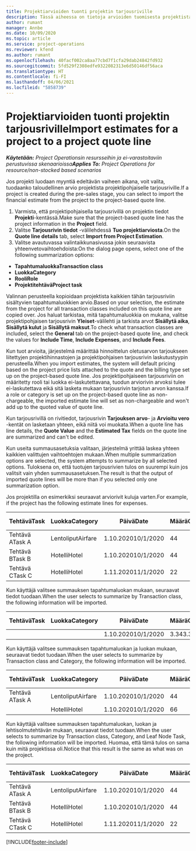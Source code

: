 ```yaml
---
title: Projektiarvioiden tuonti projektin tarjousriville
description: Tässä aiheessa on tietoja arvioiden tuomisesta projektista projektin tarjousriville.
author: rumant
manager: Annbe
ms.date: 10/09/2020
ms.topic: article
ms.service: project-operations
ms.reviewer: kfend
ms.author: rumant
ms.openlocfilehash: 40facf002ca8aa77cbd7f1cfa29dab24842fd932
ms.sourcegitcommit: 5fd529f2308edfe9322082313e6d50146df56aca
ms.translationtype: HT
ms.contentlocale: fi-FI
ms.lasthandoff: 04/06/2021
ms.locfileid: "5858739"
---
```

# <a name="import-estimates-for-a-project-to-a-project-quote-line"></a><span data-ttu-id="680bd-103">Projektiarvioiden tuonti projektin tarjousriville</span><span class="sxs-lookup"><span data-stu-id="680bd-103">Import estimates for a project to a project quote line</span></span>

<span data-ttu-id="680bd-104">_**Käytetään:** Project Operationsin resursseihin ja ei-varastoitaviin perustuvissa skenaarioissa_</span><span class="sxs-lookup"><span data-stu-id="680bd-104">_**Applies To:** Project Operations for resource/non-stocked based scenarios_</span></span>


<span data-ttu-id="680bd-105">Jos projekti luodaan myyntiä edeltävän vaiheen aikana, voit valita, tuodaanko taloudellinen arvio projektista projektipohjaiselle tarjousriville.</span><span class="sxs-lookup"><span data-stu-id="680bd-105">If a project is created during the pre-sales stage, you can select to import the financial estimate from the project to the project-based quote line.</span></span>

1. <span data-ttu-id="680bd-106">Varmista, että projektipohjaisella tarjousrivillä on projektin tiedot **Projekti**-kentässä.</span><span class="sxs-lookup"><span data-stu-id="680bd-106">Make sure that the project-based quote line has the project information in the **Project** field.</span></span>
2. <span data-ttu-id="680bd-107">Valitse **Tarjousrivin tiedot** -välilehdessä **Tuo projektiarviosta**.</span><span class="sxs-lookup"><span data-stu-id="680bd-107">On the **Quote line details** tab, select **Import from Project Estimation**.</span></span>
3. <span data-ttu-id="680bd-108">Valitse avautuvassa valintaikkunasivussa jokin seuraavista yhteenvetovaihtoehdoista:</span><span class="sxs-lookup"><span data-stu-id="680bd-108">On the dialog page opens, select one of the following summarization options:</span></span>

  - <span data-ttu-id="680bd-109">**Tapahtumaluokka**</span><span class="sxs-lookup"><span data-stu-id="680bd-109">**Transaction class**</span></span>
  - <span data-ttu-id="680bd-110">**Luokka**</span><span class="sxs-lookup"><span data-stu-id="680bd-110">**Category**</span></span>
  - <span data-ttu-id="680bd-111">**Rooli**</span><span class="sxs-lookup"><span data-stu-id="680bd-111">**Role**</span></span> 
  - <span data-ttu-id="680bd-112">**Projektitehtävä**</span><span class="sxs-lookup"><span data-stu-id="680bd-112">**Project task**</span></span>

<span data-ttu-id="680bd-113">Valinnan perusteella kopioidaan projektista kaikkien tähän tarjousriviin sisältyvien tapahtumaluokkien arvio.</span><span class="sxs-lookup"><span data-stu-id="680bd-113">Based on your selection, the estimate from the project for all transaction classes included on this quote line are copied over.</span></span> <span data-ttu-id="680bd-114">Jos haluat tarkistaa, mitä tapahtumaluokkia on mukana, valitse projektipohjaisen tarjousrivin **Yleiset**-välilehti ja tarkista arvot **Sisällytä aika**, **Sisällytä kulut** ja **Sisällytä maksut**.</span><span class="sxs-lookup"><span data-stu-id="680bd-114">To check what transaction classes are included, select the **General** tab on the project-based quote line, and check the values for **Include Time**, **Include Expenses**, and **Include Fees**.</span></span>

<span data-ttu-id="680bd-115">Kun tuot arvioita, järjestelmä määrittää hinnoittelun oletusarvon tarjoukseen liitettyjen projektihinnastojen ja projektipohjaisen tarjousrivin laskutustyypin perusteella.</span><span class="sxs-lookup"><span data-stu-id="680bd-115">When you import estimates, the system will default pricing based on the project price lists attached to the quote and the billing type set up on the project-based quote line.</span></span> <span data-ttu-id="680bd-116">Jos projektipohjaiseen tarjousriviin on määritetty rooli tai luokka ei-laskutettavana, tuodun arviorivin arvoksi tulee ei-laskutettava eikä sitä lasketa mukaan tarjousrivin tarjotun arvon kanssa.</span><span class="sxs-lookup"><span data-stu-id="680bd-116">If a role or category is set up on the project-based quote line as non-chargeable, the imported estimate line will set as non-chargeable and won't add up to the quoted value of quote line.</span></span>

<span data-ttu-id="680bd-117">Kun tarjousrivillä on rivitiedot, tarjousrivin **Tarjouksen arvo**- ja **Arvioitu vero** -kentät on lasketaan yhteen, eikä niitä voi muokata.</span><span class="sxs-lookup"><span data-stu-id="680bd-117">When a quote line has line details, the **Quote Value** and the **Estimated Tax** fields on the quote line are summarized and can't be edited.</span></span>

<span data-ttu-id="680bd-118">Kun useita summausasetuksia valitaan, järjestelmä yrittää laskea yhteen kaikkien valittujen vaihtoehtojen mukaan.</span><span class="sxs-lookup"><span data-stu-id="680bd-118">When multiple summarization options are selected, the system attempts to summarize by all selected options.</span></span> <span data-ttu-id="680bd-119">Tuloksena on, että tuotujen tarjousrivien tulos on suurempi kuin jos valitsit vain yhden summausasetuksen.</span><span class="sxs-lookup"><span data-stu-id="680bd-119">The result is that the output of imported quote lines will be more than if you selected only one summarization option.</span></span>

<span data-ttu-id="680bd-120">Jos projektilla on esimerkiksi seuraavat arviorivit kuluja varten.</span><span class="sxs-lookup"><span data-stu-id="680bd-120">For example, if the project has the following estimate lines for expenses.</span></span>

| <span data-ttu-id="680bd-121">Tehtävä</span><span class="sxs-lookup"><span data-stu-id="680bd-121">Task</span></span> | <span data-ttu-id="680bd-122">Luokka</span><span class="sxs-lookup"><span data-stu-id="680bd-122">Category</span></span> | <span data-ttu-id="680bd-123">Päivä</span><span class="sxs-lookup"><span data-stu-id="680bd-123">Date</span></span> | <span data-ttu-id="680bd-124">Määrä</span><span class="sxs-lookup"><span data-stu-id="680bd-124">Quantity</span></span> | <span data-ttu-id="680bd-125">Yksikköhinta</span><span class="sxs-lookup"><span data-stu-id="680bd-125">Unit price</span></span> | <span data-ttu-id="680bd-126">Summa</span><span class="sxs-lookup"><span data-stu-id="680bd-126">Amount</span></span> |
| --- | --- | --- | --- | --- | --- |
| <span data-ttu-id="680bd-127">Tehtävä A</span><span class="sxs-lookup"><span data-stu-id="680bd-127">Task A</span></span> | <span data-ttu-id="680bd-128">Lentoliput</span><span class="sxs-lookup"><span data-stu-id="680bd-128">Airfare</span></span> | <span data-ttu-id="680bd-129">1.10.2020</span><span class="sxs-lookup"><span data-stu-id="680bd-129">10/1/2020</span></span> | <span data-ttu-id="680bd-130">4</span><span class="sxs-lookup"><span data-stu-id="680bd-130">4</span></span> | <span data-ttu-id="680bd-131">400</span><span class="sxs-lookup"><span data-stu-id="680bd-131">400</span></span> | <span data-ttu-id="680bd-132">1600</span><span class="sxs-lookup"><span data-stu-id="680bd-132">1600</span></span> |
| <span data-ttu-id="680bd-133">Tehtävä B</span><span class="sxs-lookup"><span data-stu-id="680bd-133">Task B</span></span> | <span data-ttu-id="680bd-134">Hotelli</span><span class="sxs-lookup"><span data-stu-id="680bd-134">Hotel</span></span> | <span data-ttu-id="680bd-135">1.10.2020</span><span class="sxs-lookup"><span data-stu-id="680bd-135">10/1/2020</span></span> | <span data-ttu-id="680bd-136">4</span><span class="sxs-lookup"><span data-stu-id="680bd-136">4</span></span> | <span data-ttu-id="680bd-137">200</span><span class="sxs-lookup"><span data-stu-id="680bd-137">200</span></span> | <span data-ttu-id="680bd-138">800</span><span class="sxs-lookup"><span data-stu-id="680bd-138">800</span></span> |
| <span data-ttu-id="680bd-139">Tehtävä C</span><span class="sxs-lookup"><span data-stu-id="680bd-139">Task C</span></span> | <span data-ttu-id="680bd-140">Hotelli</span><span class="sxs-lookup"><span data-stu-id="680bd-140">Hotel</span></span> | <span data-ttu-id="680bd-141">1.11.2020</span><span class="sxs-lookup"><span data-stu-id="680bd-141">11/1/2020</span></span> | <span data-ttu-id="680bd-142">2</span><span class="sxs-lookup"><span data-stu-id="680bd-142">2</span></span> | <span data-ttu-id="680bd-143">200</span><span class="sxs-lookup"><span data-stu-id="680bd-143">200</span></span> | <span data-ttu-id="680bd-144">400</span><span class="sxs-lookup"><span data-stu-id="680bd-144">400</span></span> |

<span data-ttu-id="680bd-145">Kun käyttäjä valitsee summauksen tapahtumaluokan mukaan, seuraavat tiedot tuodaan.</span><span class="sxs-lookup"><span data-stu-id="680bd-145">When the user selects to summarize by Transaction class, the following information will be imported.</span></span>

| <span data-ttu-id="680bd-146">Tehtävä</span><span class="sxs-lookup"><span data-stu-id="680bd-146">Task</span></span> | <span data-ttu-id="680bd-147">Luokka</span><span class="sxs-lookup"><span data-stu-id="680bd-147">Category</span></span> | <span data-ttu-id="680bd-148">Päivä</span><span class="sxs-lookup"><span data-stu-id="680bd-148">Date</span></span> | <span data-ttu-id="680bd-149">Määrä</span><span class="sxs-lookup"><span data-stu-id="680bd-149">Quantity</span></span> | <span data-ttu-id="680bd-150">Yksikköhinta</span><span class="sxs-lookup"><span data-stu-id="680bd-150">Unit price</span></span> | <span data-ttu-id="680bd-151">Summa</span><span class="sxs-lookup"><span data-stu-id="680bd-151">Amount</span></span> |
| --- | --- | --- | --- | --- | --- |
| | | <span data-ttu-id="680bd-152">1.10.2020</span><span class="sxs-lookup"><span data-stu-id="680bd-152">10/1/2020</span></span> | <span data-ttu-id="680bd-153">3.34</span><span class="sxs-lookup"><span data-stu-id="680bd-153">3.34</span></span> | <span data-ttu-id="680bd-154">840</span><span class="sxs-lookup"><span data-stu-id="680bd-154">840</span></span> | <span data-ttu-id="680bd-155">2800</span><span class="sxs-lookup"><span data-stu-id="680bd-155">2800</span></span> |

<span data-ttu-id="680bd-156">Kun käyttäjä valitsee summauksen tapahtumaluokan ja luokan mukaan, seuraavat tiedot tuodaan.</span><span class="sxs-lookup"><span data-stu-id="680bd-156">When the user selects to summarize by Transaction class and Category, the following information will be imported.</span></span>

| <span data-ttu-id="680bd-157">Tehtävä</span><span class="sxs-lookup"><span data-stu-id="680bd-157">Task</span></span> | <span data-ttu-id="680bd-158">Luokka</span><span class="sxs-lookup"><span data-stu-id="680bd-158">Category</span></span> | <span data-ttu-id="680bd-159">Päivä</span><span class="sxs-lookup"><span data-stu-id="680bd-159">Date</span></span> | <span data-ttu-id="680bd-160">Määrä</span><span class="sxs-lookup"><span data-stu-id="680bd-160">Quantity</span></span> | <span data-ttu-id="680bd-161">Yksikköhinta</span><span class="sxs-lookup"><span data-stu-id="680bd-161">Unit price</span></span> | <span data-ttu-id="680bd-162">Summa</span><span class="sxs-lookup"><span data-stu-id="680bd-162">Amount</span></span> |
| --- | --- | --- | --- | --- | --- |
| <span data-ttu-id="680bd-163">Tehtävä A</span><span class="sxs-lookup"><span data-stu-id="680bd-163">Task A</span></span> | <span data-ttu-id="680bd-164">Lentoliput</span><span class="sxs-lookup"><span data-stu-id="680bd-164">Airfare</span></span> | <span data-ttu-id="680bd-165">1.10.2020</span><span class="sxs-lookup"><span data-stu-id="680bd-165">10/1/2020</span></span> | <span data-ttu-id="680bd-166">4</span><span class="sxs-lookup"><span data-stu-id="680bd-166">4</span></span> | <span data-ttu-id="680bd-167">400</span><span class="sxs-lookup"><span data-stu-id="680bd-167">400</span></span> | <span data-ttu-id="680bd-168">1600</span><span class="sxs-lookup"><span data-stu-id="680bd-168">1600</span></span> |
| | <span data-ttu-id="680bd-169">Hotelli</span><span class="sxs-lookup"><span data-stu-id="680bd-169">Hotel</span></span> | <span data-ttu-id="680bd-170">1.10.2020</span><span class="sxs-lookup"><span data-stu-id="680bd-170">10/1/2020</span></span> | <span data-ttu-id="680bd-171">6</span><span class="sxs-lookup"><span data-stu-id="680bd-171">6</span></span> | <span data-ttu-id="680bd-172">200</span><span class="sxs-lookup"><span data-stu-id="680bd-172">200</span></span> | <span data-ttu-id="680bd-173">1200</span><span class="sxs-lookup"><span data-stu-id="680bd-173">1200</span></span> |

<span data-ttu-id="680bd-174">Kun käyttäjä valitsee summauksen tapahtumaluokan, luokan ja lehtisolmutehtävän mukaan, seuraavat tiedot tuodaan.</span><span class="sxs-lookup"><span data-stu-id="680bd-174">When the user selects to summarize by Transaction class, Category, and Leaf Node Task, the following information will be imported.</span></span> <span data-ttu-id="680bd-175">Huomaa, että tämä tulos on sama kuin mitä projektissa oli.</span><span class="sxs-lookup"><span data-stu-id="680bd-175">Notice that this result is the same as what was on the project.</span></span>

| <span data-ttu-id="680bd-176">Tehtävä</span><span class="sxs-lookup"><span data-stu-id="680bd-176">Task</span></span> | <span data-ttu-id="680bd-177">Luokka</span><span class="sxs-lookup"><span data-stu-id="680bd-177">Category</span></span> | <span data-ttu-id="680bd-178">Päivä</span><span class="sxs-lookup"><span data-stu-id="680bd-178">Date</span></span> | <span data-ttu-id="680bd-179">Määrä</span><span class="sxs-lookup"><span data-stu-id="680bd-179">Quantity</span></span> | <span data-ttu-id="680bd-180">Yksikköhinta</span><span class="sxs-lookup"><span data-stu-id="680bd-180">Unit price</span></span> | <span data-ttu-id="680bd-181">Summa</span><span class="sxs-lookup"><span data-stu-id="680bd-181">Amount</span></span> |
| --- | --- | --- | --- | --- | --- |
| <span data-ttu-id="680bd-182">Tehtävä A</span><span class="sxs-lookup"><span data-stu-id="680bd-182">Task A</span></span> | <span data-ttu-id="680bd-183">Lentoliput</span><span class="sxs-lookup"><span data-stu-id="680bd-183">Airfare</span></span> | <span data-ttu-id="680bd-184">1.10.2020</span><span class="sxs-lookup"><span data-stu-id="680bd-184">10/1/2020</span></span> | <span data-ttu-id="680bd-185">4</span><span class="sxs-lookup"><span data-stu-id="680bd-185">4</span></span> | <span data-ttu-id="680bd-186">400</span><span class="sxs-lookup"><span data-stu-id="680bd-186">400</span></span> | <span data-ttu-id="680bd-187">1600</span><span class="sxs-lookup"><span data-stu-id="680bd-187">1600</span></span> |
| <span data-ttu-id="680bd-188">Tehtävä B</span><span class="sxs-lookup"><span data-stu-id="680bd-188">Task B</span></span> | <span data-ttu-id="680bd-189">Hotelli</span><span class="sxs-lookup"><span data-stu-id="680bd-189">Hotel</span></span> | <span data-ttu-id="680bd-190">1.10.2020</span><span class="sxs-lookup"><span data-stu-id="680bd-190">10/1/2020</span></span> | <span data-ttu-id="680bd-191">4</span><span class="sxs-lookup"><span data-stu-id="680bd-191">4</span></span> | <span data-ttu-id="680bd-192">200</span><span class="sxs-lookup"><span data-stu-id="680bd-192">200</span></span> | <span data-ttu-id="680bd-193">800</span><span class="sxs-lookup"><span data-stu-id="680bd-193">800</span></span> |
| <span data-ttu-id="680bd-194">Tehtävä C</span><span class="sxs-lookup"><span data-stu-id="680bd-194">Task C</span></span> | <span data-ttu-id="680bd-195">Hotelli</span><span class="sxs-lookup"><span data-stu-id="680bd-195">Hotel</span></span> | <span data-ttu-id="680bd-196">1.11.2020</span><span class="sxs-lookup"><span data-stu-id="680bd-196">11/1/2020</span></span> | <span data-ttu-id="680bd-197">2</span><span class="sxs-lookup"><span data-stu-id="680bd-197">2</span></span> | <span data-ttu-id="680bd-198">200</span><span class="sxs-lookup"><span data-stu-id="680bd-198">200</span></span> | <span data-ttu-id="680bd-199">400</span><span class="sxs-lookup"><span data-stu-id="680bd-199">400</span></span> |


[!INCLUDE[footer-include](../includes/footer-banner.md)]
